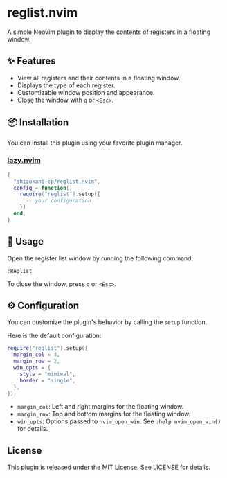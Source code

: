 # reglist.nvim

A simple Neovim plugin to display the contents of registers in a floating window.

## ✨ Features

- View all registers and their contents in a floating window.
- Displays the type of each register.
- Customizable window position and appearance.
- Close the window with `q` or `<Esc>`.

## 📦 Installation

You can install this plugin using your favorite plugin manager.

### [lazy.nvim](https://github.com/folke/lazy.nvim)

```lua
{
  "shizukani-cp/reglist.nvim",
  config = function()
    require("reglist").setup({
      -- your configuration
    })
  end,
}
```

## 🚀 Usage

Open the register list window by running the following command:

```vim
:Reglist
```

To close the window, press `q` or `<Esc>`.

## ⚙️ Configuration

You can customize the plugin's behavior by calling the `setup` function.

Here is the default configuration:

```lua
require("reglist").setup({
  margin_col = 4,
  margin_row = 2,
  win_opts = {
    style = "minimal",
    border = "single",
  },
})
```

- `margin_col`: Left and right margins for the floating window.
- `margin_row`: Top and bottom margins for the floating window.
- `win_opts`: Options passed to `nvim_open_win`. See `:help nvim_open_win()` for details.

## License

This plugin is released under the MIT License. See [LICENSE](./LICENSE) for details.
